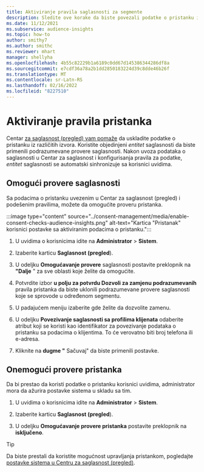 ```yaml
---
title: Aktiviranje pravila saglasnosti za segmente
description: Sledite ove korake da biste povezali podatke o pristanku i aktivirali provere saglasnosti korisnici uvidima. Administrator takođe može da onemogući provere pristanka.
ms.date: 11/12/2021
ms.subservice: audience-insights
ms.topic: how-to
author: smithy7
ms.author: smithc
ms.reviewer: mhart
manager: shellyha
ms.openlocfilehash: 4b55c82229b1a6189c0dd67d145386344286df8a
ms.sourcegitcommit: e7cdf36a78a2b1dd2850183224d39c8dde46b26f
ms.translationtype: MT
ms.contentlocale: sr-Latn-RS
ms.lasthandoff: 02/16/2022
ms.locfileid: "8227510"
---
```

# <a name="activate-consent-rules"></a>Aktiviranje pravila pristanka

Centar [za saglasnost (pregled) vam pomaže](../consent-management/overview.md) da uskladite podatke o pristanku iz različitih izvora. Koristite objedinjeni *entitet* saglasnosti da biste primenili podrazumevane provere saglasnosti. Nakon uvoza podataka o saglasnosti u Centar za saglasnost i konfigurisanja pravila za podatke, *entitet* saglasnosti se automatski sinhronizuje sa korisnici uvidima.

## <a name="enable-consent-checks"></a>Omogući provere saglasnosti

Sa podacima o pristanku uvezenim u Centar za saglasnost (pregled) i podešenim pravilima, možete da omogućite proveru pristanka. 

:::image type="content" source="../consent-management/media/enable-consent-checks-audience-insights.png" alt-text="Kartica &quot;Pristanak&quot; korisnici postavke sa aktiviranim podacima o pristanku.":::

1. U uvidima o korisnicima idite na **Administrator** > **Sistem**.

1. Izaberite karticu **Saglasnost (pregled**).

1. U odeljku **Omogućavanje provere** saglasnosti postavite preklopnik na **"Dalje** " za sve oblasti koje želite da omogućite.

1. Potvrdite izbor **u polju za potvrdu Dozvoli za zamjenu podrazumevanih** pravila pristanka da biste uklonili podrazumevane provere saglasnosti koje se sprovode u određenom segmentu. 

1. U padajućem meniju izaberite gde želite da dozvolite zamenu.     

1. U odeljku **Povezivanje saglasnosti sa profilima klijenata** odaberite atribut koji se koristi kao identifikator za povezivanje podataka o pristanku sa podacima o klijentima. To će verovatno biti broj telefona ili e-adresa. 

1. Kliknite na **dugme "** Sačuvaj" da biste primenili postavke.

## <a name="disable-consent-checks"></a>Onemogući provere pristanka

Da bi prestao da koristi podatke o pristanku korisnici uvidima, administrator mora da ažurira postavke sistema u skladu sa tim.

1. U uvidima o korisnicima idite na **Administrator** > **Sistem**.

1. Izaberite karticu **Saglasnost (pregled**).

1. U odeljku **Omogućavanje provere pristanka** postavite preklopnik na **isključeno**.

> [!TIP]
> Da biste prestali da koristite mogućnost upravljanja pristankom, pogledajte [postavke sistema u Centru za saglasnost (pregled)](../consent-management/system-settings.md).
